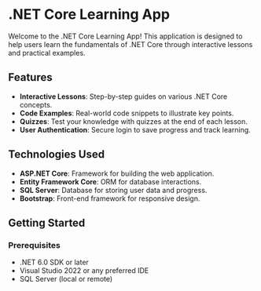 
# .NET Core Learning App

Welcome to the .NET Core Learning App! This application is designed to help users learn the fundamentals of .NET Core through interactive lessons and practical examples.

## Features

- **Interactive Lessons**: Step-by-step guides on various .NET Core concepts.
- **Code Examples**: Real-world code snippets to illustrate key points.
- **Quizzes**: Test your knowledge with quizzes at the end of each lesson.
- **User Authentication**: Secure login to save progress and track learning.

## Technologies Used

- **ASP.NET Core**: Framework for building the web application.
- **Entity Framework Core**: ORM for database interactions.
- **SQL Server**: Database for storing user data and progress.
- **Bootstrap**: Front-end framework for responsive design.

## Getting Started

### Prerequisites

- .NET 6.0 SDK or later
- Visual Studio 2022 or any preferred IDE
- SQL Server (local or remote)


